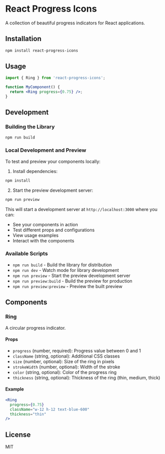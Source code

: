 # React Progress Icons

A collection of beautiful progress indicators for React applications.

## Installation

```bash
npm install react-progress-icons
```

## Usage

```jsx
import { Ring } from 'react-progress-icons';

function MyComponent() {
  return <Ring progress={0.75} />;
}
```

## Development

### Building the Library

```bash
npm run build
```

### Local Development and Preview

To test and preview your components locally:

1. Install dependencies:
```bash
npm install
```

2. Start the preview development server:
```bash
npm run preview
```

This will start a development server at `http://localhost:3000` where you can:
- See your components in action
- Test different props and configurations
- View usage examples
- Interact with the components

### Available Scripts

- `npm run build` - Build the library for distribution
- `npm run dev` - Watch mode for library development
- `npm run preview` - Start the preview development server
- `npm run preview:build` - Build the preview for production
- `npm run preview:preview` - Preview the built preview

## Components

### Ring

A circular progress indicator.

#### Props

- `progress` (number, required): Progress value between 0 and 1
- `className` (string, optional): Additional CSS classes
- `size` (number, optional): Size of the ring in pixels
- `strokeWidth` (number, optional): Width of the stroke
- `color` (string, optional): Color of the progress ring
- `thickness` (string, optional): Thickness of the ring (thin, medium, thick)

#### Example

```jsx
<Ring 
  progress={0.75} 
  className="w-12 h-12 text-blue-600" 
  thickness="thin"
/>
```

## License

MIT 